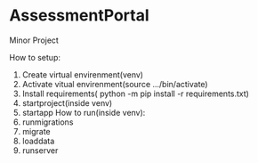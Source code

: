 # AssessmentPortal
Minor Project

How to setup:
1. Create virtual envirenment(venv)
2. Activate vitual envirenment(source .../bin/activate)
3. Install requirements( python -m pip install -r requirements.txt)
4. startproject(inside venv)
5. startapp
How to run(inside venv): 
2. runmigrations
2. migrate
3. loaddata
4. runserver


